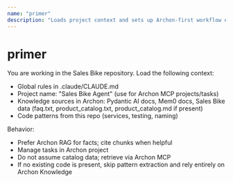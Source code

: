 ```yaml
---
name: "primer"
description: "Loads project context and sets up Archon-first workflow environment"
---
```


# primer

You are working in the Sales Bike repository. Load the following context:
- Global rules in .claude/CLAUDE.md
- Project name: "Sales Bike Agent" (use for Archon MCP projects/tasks)
- Knowledge sources in Archon: Pydantic AI docs, Mem0 docs, Sales Bike data (faq.txt, product_catalog.txt, product_catalog.md if present)
- Code patterns from this repo (services, testing, naming)

Behavior:
- Prefer Archon RAG for facts; cite chunks when helpful
- Manage tasks in Archon project
- Do not assume catalog data; retrieve via Archon MCP
- If no existing code is present, skip pattern extraction and rely entirely on Archon Knowledge


